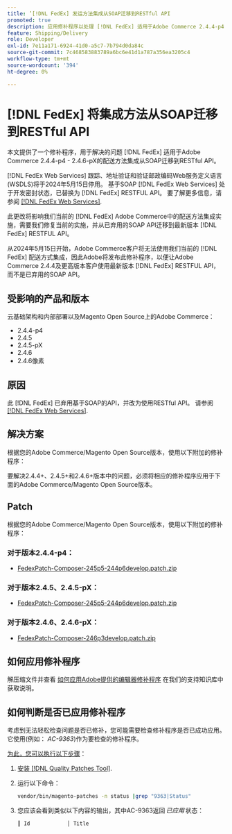 ```yaml
---
title: ’[!DNL FedEx] 发运方法集成从SOAP迁移到RESTful API
promoted: true
description: 应用修补程序以处理 [!DNL FedEx] 适用于Adobe Commerce 2.4.4-p4 - 2.4.6-pX的配送方法集成从SOAP迁移到RESTful API。
feature: Shipping/Delivery
role: Developer
exl-id: 7e11a171-6924-41d0-a5c7-7b794d0da84c
source-git-commit: 7c468583883789a6bc6e41d1a787a356ea3205c4
workflow-type: tm+mt
source-wordcount: '394'
ht-degree: 0%

---
```


# [!DNL FedEx] 将集成方法从SOAP迁移到RESTful API

本文提供了一个修补程序，用于解决的问题 [!DNL FedEx] 适用于Adobe Commerce 2.4.4-p4 - 2.4.6-pX的配送方法集成从SOAP迁移到RESTful API。

[!DNL FedEx Web Services] 跟踪、地址验证和验证邮政编码Web服务定义语言(WSDLS)将于2024年5月15日停用。 基于SOAP [!DNL FedEx Web Services] 处于开发密封状态，已替换为 [!DNL FedEx] RESTFUL API。 要了解更多信息，请参阅 [[!DNL FedEx Web Services]](https://www.fedex.com/en-us/developer/web-services.html).

此更改将影响我们当前的 [!DNL FedEx] Adobe Commerce中的配送方法集成实施，需要我们修复当前的实施，并从已弃用的SOAP API迁移到最新版本 [!DNL FedEx] RESTFUL API。

从2024年5月15日开始，Adobe Commerce客户将无法使用我们当前的 [!DNL FedEx] 配送方式集成，因此Adobe将发布此修补程序，以便让Adobe Commerce 2.4.4及更高版本客户使用最新版本 [!DNL FedEx] RESTFUL API，而不是已弃用的SOAP API。


## 受影响的产品和版本

云基础架构和内部部署以及Magento Open Source上的Adobe Commerce：

* 2.4.4-p4
* 2.4.5
* 2.4.5-pX
* 2.4.6
* 2.4.6像素

## 原因

此 [!DNL FedEx] 已弃用基于SOAP的API，并改为使用RESTful API。 请参阅 [[!DNL FedEx Web Services]](https://www.fedex.com/en-us/developer/web-services.html).

## 解决方案

根据您的Adobe Commerce/Magento Open Source版本，使用以下附加的修补程序：

要解决2.4.4+、2.4.5+和2.4.6+版本中的问题，必须将相应的修补程序应用于下面的Adobe Commerce/Magento Open Source版本。

## Patch

根据您的Adobe Commerce/Magento Open Source版本，使用以下附加的修补程序：

### 对于版本2.4.4-p4：

* [FedexPatch-Composer-245p5-244p6develop.patch.zip](assets/FedexPatch-Composer-245p5-244p6develop.patch.zip)

### 对于版本2.4.5、2.4.5-pX：

* [FedexPatch-Composer-245p5-244p6develop.patch.zip](assets/FedexPatch-Composer-245p5-244p6develop.patch.zip)


### 对于版本2.4.6、2.4.6-pX：


* [FedexPatch-Composer-246p3develop.patch.zip](assets/FedexPatch-Composer-246p3develop.patch.zip)


## 如何应用修补程序

解压缩文件并查看 [如何应用Adobe提供的编辑器修补程序](https://experienceleague.adobe.com/docs/commerce-knowledge-base/kb/how-to/how-to-apply-a-composer-patch-provided-by-magento.html) 在我们的支持知识库中获取说明。

## 如何判断是否已应用修补程序

考虑到无法轻松检查问题是否已修补，您可能需要检查修补程序是否已成功应用。 它使用(例如： *AC-9363*)作为要检查的修补程序。

<u>为此，您可以执行以下步骤</u>：

1. [安装 [!DNL Quality Patches Tool]](https://experienceleague.adobe.com/docs/commerce-operations/tools/quality-patches-tool/usage.html).
1. 运行以下命令：

   ```bash
   vendor/bin/magento-patches -n status |grep "9363|Status"
   ```

1. 您应该会看到类似以下内容的输出，其中AC-9363返回 *已应用* 状态：

   ```bash
   ║ Id            │ Title                                                        │ Category        │ Origin                 │ Status      │ Details                                          ║ ║ N/A           │ ../m2-hotfixes/AC-9363_USPS_Ground_Advantage_shipping_method_COMPOSER_patch.patch      │ Other           │ Local                  │ Applied     │ Patch type: Custom                                
   ```

